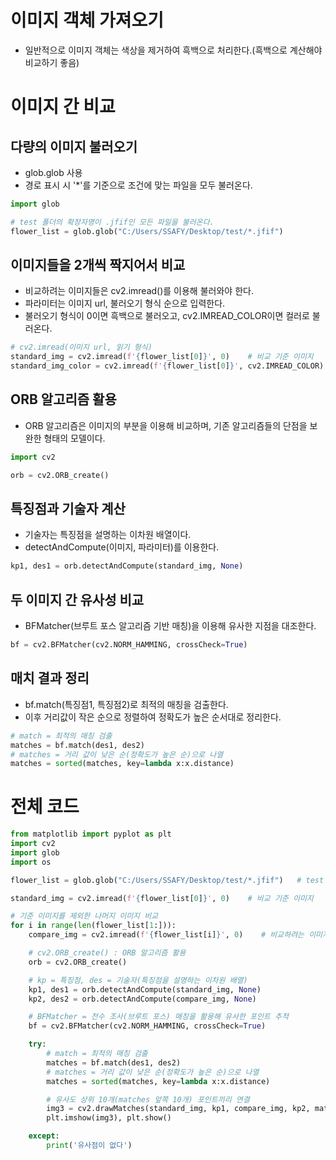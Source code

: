 # 이미지 객체 가져오기

- 일반적으로 이미지 객체는 색상을 제거하여 흑백으로 처리한다.(흑백으로 계산해야 비교하기 좋음)

# 이미지 간 비교

## 다량의 이미지 불러오기

- glob.glob 사용
- 경로 표시 시 '\*'를 기준으로 조건에 맞는 파일을 모두 불러온다.

```py
import glob

# test 폴더의 확장자명이 .jfif인 모든 파일을 불러온다.
flower_list = glob.glob("C:/Users/SSAFY/Desktop/test/*.jfif")
```

## 이미지들을 2개씩 짝지어서 비교

- 비교하려는 이미지들은 cv2.imread()를 이용해 불러와야 한다.
- 파라미터는 이미지 url, 불러오기 형식 순으로 입력한다.
- 불러오기 형식이 0이면 흑백으로 불러오고, cv2.IMREAD_COLOR이면 컬러로 불러온다.

```py
# cv2.imread(이미지 url, 읽기 형식)
standard_img = cv2.imread(f'{flower_list[0]}', 0)    # 비교 기준 이미지
standard_img_color = cv2.imread(f'{flower_list[0]}', cv2.IMREAD_COLOR)    # 컬러로 불러오기
```

## ORB 알고리즘 활용

- ORB 알고리즘은 이미지의 부분을 이용해 비교하며, 기존 알고리즘들의 단점을 보완한 형태의 모델이다.

```py
import cv2

orb = cv2.ORB_create()
```

## 특징점과 기술자 계산

- 기술자는 특징점을 설명하는 이차원 배열이다.
- detectAndCompute(이미지, 파라미터)를 이용한다.

```py
kp1, des1 = orb.detectAndCompute(standard_img, None)
```

## 두 이미지 간 유사성 비교

- BFMatcher(브루트 포스 알고리즘 기반 매칭)을 이용해 유사한 지점을 대조한다.

```py
bf = cv2.BFMatcher(cv2.NORM_HAMMING, crossCheck=True)
```

## 매치 결과 정리

- bf.match(특징점1, 특징점2)로 최적의 매칭을 검출한다.
- 이후 거리값이 작은 순으로 정렬하여 정확도가 높은 순서대로 정리한다.

```py
# match = 최적의 매칭 검출
matches = bf.match(des1, des2)
# matches = 거리 값이 낮은 순(정확도가 높은 순)으로 나열
matches = sorted(matches, key=lambda x:x.distance)
```

# 전체 코드

```py
from matplotlib import pyplot as plt
import cv2
import glob
import os

flower_list = glob.glob("C:/Users/SSAFY/Desktop/test/*.jfif")   # test 폴더 안의 모든 .jfif 파일 불러오기

standard_img = cv2.imread(f'{flower_list[0]}', 0)    # 비교 기준 이미지

# 기준 이미지를 제외한 나머지 이미지 비교
for i in range(len(flower_list[1:])):
    compare_img = cv2.imread(f'{flower_list[i]}', 0)    # 비교하려는 이미지

    # cv2.ORB_create() : ORB 알고리즘 활용
    orb = cv2.ORB_create()

    # kp = 특징점, des = 기술자(특징점을 설명하는 이차원 배열)
    kp1, des1 = orb.detectAndCompute(standard_img, None)
    kp2, des2 = orb.detectAndCompute(compare_img, None)

    # BFMatcher = 전수 조사(브루트 포스) 매칭을 활용해 유사한 포인트 추적
    bf = cv2.BFMatcher(cv2.NORM_HAMMING, crossCheck=True)

    try:
        # match = 최적의 매칭 검출
        matches = bf.match(des1, des2)
        # matches = 거리 값이 낮은 순(정확도가 높은 순)으로 나열
        matches = sorted(matches, key=lambda x:x.distance)

        # 유사도 상위 10개(matches 앞쪽 10개) 포인트끼리 연결
        img3 = cv2.drawMatches(standard_img, kp1, compare_img, kp2, matches[:10], None, flags=2)
        plt.imshow(img3), plt.show()

    except:
        print('유사점이 없다')
```

